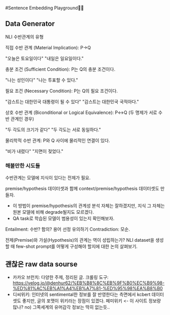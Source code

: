 #Sentence Embedding Playground🤾‍♀️


## Data Generator

NLI 수반관계의 유형

직접 수반 관계 (Material Implication):
P→Q

"오늘은 토요일이다" "내일은 일요일이다."

충분 조건 (Sufficient Condition):
P는 Q의 충분 조건이다.

"나는 성인이다" "나는 투표할 수 있다."

필요 조건 (Necessary Condition): 
P는 Q의 필요 조건이다.

"감스트는 대한민국 대통령이 될 수 있다" "감스트는 대한민국 국적아다."

상호 수반 관계 (Biconditional or Logical Equivalence):
P↔Q (두 명제가 서로 수반 관계인 경우)

"두 각도의 크기가 같다" "두 각도는 서로 동일하다."

물리학적 수반 관계:
P와 Q 사이에 물리적인 연결이 있다.

"비가 내렸다" "지면이 젖었다."

### 해볼만한 시도들

수반관계는 모델에 지식이 있다는 전제가 필요. 

premise/hypothesis 데이터셋과 함께 context/premise/hypothesis 데이터셋도 만들자. 
- 이 방법이 premise/hypothesis의 관계성 분석 자체는 잘하겠지만, 지식 그 자체는 원본 모델에 비해 degrade될지도 모르겠다.
- QA task로 학습된 모델이 범용성이 있는지 확인해보자.

Entailment: 수반? 함의? 용어 선정 유의하기
Contradiction: 모순.

전제(Premise)와 가설(Hypothesis)의 관계는 역이 성립하는가?
NLI dataset을 생성할 때 few-shot prompt를 어떻게 구성해야 할지에 대한 논의 살펴보기.


## 괜찮은 raw data sourse

- 카카오 브런치: 다양한 주제, 정리된 글. 크롤링 도구: https://velog.io/@denhur62/%EB%B8%8C%EB%9F%B0%EC%B9%98-%ED%81%AC%EB%A1%A4%EB%A7%81-%ED%95%98%EA%B8%B0
- 디씨위키: 인터넷의 sentimental한 정보를 잘 반영한다는 측면에서 kcbert 데이터셋도 좋지만, 글의 포맷이 위키라는 장점이 있겠다. 페미위키 <- 이 사이트 정보량 많나? no) 그쪽세계의 유머감각 정보는 딱히 없는듯..
